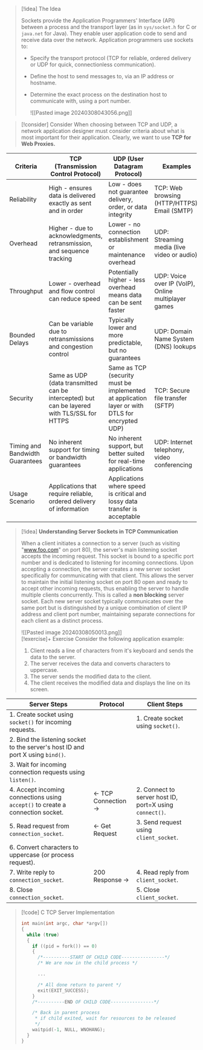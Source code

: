 
> [!idea] The Idea
>
> Sockets provide the Application Programmers' Interface (API) between a process and the transport layer (as in `sys/socket.h` for C or `java.net` for Java). They enable user application code to send and receive data over the network. Application programmers use sockets to:
>
> - Specify the transport protocol (TCP for reliable, ordered delivery or UDP for quick, connectionless communication).
> - Define the host to send messages to, via an IP address or hostname.
> - Determine the exact process on the destination host to communicate with, using a port number.
>   
>   ![[Pasted image 20240308043056.png]]


> [!consider] Consider
> When choosing between TCP and UDP, a network application designer must consider criteria about what is most important for their application. Clearly, we want to use **TCP for Web Proxies.**

| **Criteria**                        | **TCP (Transmission Control Protocol)**                                                         | **UDP (User Datagram Protocol)**                                                                   | **Examples**                                            |
| ------------------------------- | ------------------------------------------------------------------------------------------- | ---------------------------------------------------------------------------------------------- | --------------------------------------------------- |
| Reliability                     | High - ensures data is delivered exactly as sent and in order                               | Low - does not guarantee delivery, order, or data integrity                                    | TCP: Web browsing (HTTP/HTTPS), Email (SMTP)        |
| Overhead                        | Higher - due to acknowledgments, retransmission, and sequence tracking                      | Lower - no connection establishment or maintenance overhead                                    | UDP: Streaming media (live video or audio)          |
| Throughput                      | Lower - overhead and flow control can reduce speed                                          | Potentially higher - less overhead means data can be sent faster                               | UDP: Voice over IP (VoIP), Online multiplayer games |
| Bounded Delays                  | Can be variable due to retransmissions and congestion control                               | Typically lower and more predictable, but no guarantees                                        | UDP: Domain Name System (DNS) lookups               |
| Security                        | Same as UDP (data transmitted can be intercepted) but can be layered with TLS/SSL for HTTPS | Same as TCP (security must be implemented at application layer or with DTLS for encrypted UDP) | TCP: Secure file transfer (SFTP)                    |
| Timing and Bandwidth Guarantees | No inherent support for timing or bandwidth guarantees                                      | No inherent support, but better suited for real-time applications                              | UDP: Internet telephony, video conferencing         |
| Usage Scenario                  | Applications that require reliable, ordered delivery of information                         | Applications where speed is critical and lossy data transfer is acceptable                     |                                                     |

> [!idea] **Understanding Server Sockets in TCP Communication**
>
> When a client initiates a connection to a server (such as visiting "www.foo.com" on port 80), the server's main listening socket accepts the incoming request. This socket is bound to a specific port number and is dedicated to listening for incoming connections. Upon accepting a connection, the server creates a new server socket specifically for communicating with that client. This allows the server to maintain the initial listening socket on port 80 open and ready to accept other incoming requests, thus enabling the server to handle multiple clients concurrently. This is called a **non blocking** server socket. Each new server socket typically communicates over the same port but is distinguished by a unique combination of client IP address and client port number, maintaining separate connections for each client as a distinct process.
> 
> ![[Pasted image 20240308050013.png]]
\
> [!exercise]+ Exercise
> Consider the following application example:
> 1. Client reads a line of characters from it's keyboard and sends the data to the server.
> 2. The server receives the data and converts characters to uppercase.
> 3. The server sends the modified data to the client.
> 4. The client receives the modified data and displays the line on its screen. 

| **Server Steps**                                                                                       | **Protocol**          | **Client Steps**                                  |
|--------------------------------------------------------------------------------------------------------|-----------------------|---------------------------------------------------|
| 1. Create socket using `socket()` for incoming requests.                                               |                       | 1. Create socket using `socket()`.                |
| 2. Bind the listening socket to the server's host ID and port X using `bind()`.                        |                       |                                                   |
| 3. Wait for incoming connection requests using `listen()`.                                             |                       |                                                   |
| 4. Accept incoming connections using `accept()` to create a connection socket.                         | ← TCP Connection →    | 2. Connect to server host ID, port=X using `connect()`. |
| 5. Read request from `connection_socket`.                                                              | ← Get Request         | 3. Send request using `client_socket`.            |
| 6. Convert characters to uppercase (or process request).                                               |                       |                                                   |
| 7. Write reply to `connection_socket`.                                                                 | 200 Response →        | 4. Read reply from `client_socket`.               |
| 8. Close `connection_socket`.                                                                          |                       | 5. Close `client_socket`.                         |


> [!code] C TCP Server Implementation
> ```c
> int main(int argc, char *argv[])
> {
>   while (true)
>   {
>     if ((pid = fork()) == 0)
>     {
>       /*----------START OF CHILD CODE----------------*/
>       /* We are now in the child process */
> 
>       ...
> 
>       /* All done return to parent */
>       exit(EXIT_SUCCESS);
>     }
>     /*----------END OF CHILD CODE----------------*/
> 
>     /* Back in parent process 
>      * if child exited, wait for resources to be released 
>      */
>     waitpid(-1, NULL, WNOHANG);
>   }
> }
> ```